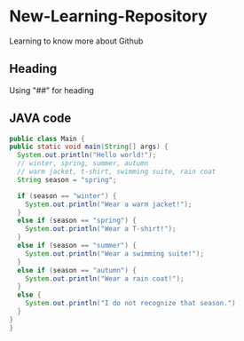 # New-Learning-Repository
Learning to know more about Github

## Heading
Using "##" for heading

## JAVA code
```java
public class Main {
public static void main(String[] args) {    
  System.out.println("Hello world!");
  // winter, spring, summer, autumn
  // warm jacket, t-shirt, swimming suite, rain coat
  String season = "spring";

  if (season == "winter") {
    System.out.println("Wear a warm jacket!");
  }
  else if (season == "spring") {
    System.out.println("Wear a T-shirt!");
  }
  else if (season == "summer") {
    System.out.println("Wear a swimming suite!");
  }
  else if (season == "autumn") {
    System.out.println("Wear a rain coat!");
  }
  else {
    System.out.println("I do not recognize that season.")
  }
}
}
```
